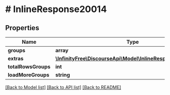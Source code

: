 # # InlineResponse20014

## Properties

Name | Type | Description | Notes
------------ | ------------- | ------------- | -------------
**groups** | **array** |  |
**extras** | [**\InfinityFree\DiscourseApi\Model\InlineResponse20014Extras**](InlineResponse20014Extras.md) |  |
**totalRowsGroups** | **int** |  |
**loadMoreGroups** | **string** |  |

[[Back to Model list]](../../README.md#models) [[Back to API list]](../../README.md#endpoints) [[Back to README]](../../README.md)
